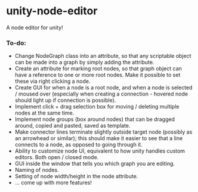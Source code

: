 # unity-node-editor
A node editor for unity!

### To-do:
- Change NodeGraph class into an attribute, so that any scriptable object can be made into a graph by simply adding the attribute. 
- Create an attribute for marking root nodes, so that graph object can have a reference to one or more root nodes. Make it possible to set these via right clicking a node.
- Create GUI for when a node is a root node, and when a node is selected / moused over (especially when creating a connection - hovered node should light up if connection is possible).
- Implement click + drag selection box for moving / deleting multiple nodes at the same time.
- Implement node groups (box around nodes) that can be dragged around, copied and pasted, saved as template.
- Make connector lines terminate slightly outside target node (possibly as an arrowhead or similar); this should make it easier to see that a line connects to a node, as opposed to going through it.
- Ability to customize node UI, equivalent to how unity handles custom editors. Both open / closed mode.
- GUI inside the window that tells you which graph you are editing.
- Naming of nodes.
- Setting of node width/height in the node attribute.
- ... come up with more features!